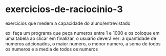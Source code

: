 # exercicios-de-raciocinio-3
 exercicios que medem a capacidade do aluno/entrevistado

ex: faça um programa que peça numeros entre 1 e 1000 e os coloque em uma tabela
ao clicar em finalizar, o usuario deverá ver: a quantidade de numeros adcionados, o maior numero, o menor numero, a soma de todos os numeros e a media de todos os numeros